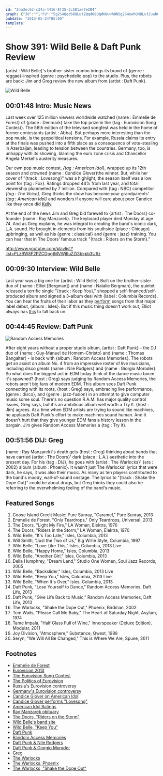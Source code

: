 ```yaml
---
id: "2aa3ec63-c34a-4416-8f25-3c581ae7e204"
graph: {"30":"","FU":"5g2S4Qqd68BLutZQqd68Qqd68uwhON5g2S4uwhONBLutZuwhON","22L":"NFdn3OGByzNFdn3mqhknNFdn3rqymbMjBzwrqymbBALpnrqymbfYNwGrqymbBJQFWrqymb","2EK":"1DXM2at5pKBHm1GOfTDMBHm1GBK116BK116OfTDMhTLxJr7BriOfTDMr7BriOfTDMhTLxJ"}
pubdate: "2013-05-24T00:00"
template: 
---
```






# Show 391: Wild Belle & Daft Punk Review

{artist : Wild Belle}'s brother-sister combo brings its brand of {genre : reggae}-inspired {genre : psychedelic pop} to the studio. Plus, the robots are back: Jim and Greg review the new album from {artist : Daft Punk}.

![Wild Belle](https://static.soundopinions.org/images/2013/wildbelle.jpg)



## 00:01:48 Intro: Music News

Last week over 125 million viewers worldwide watched {name : Emmelie de Forest} of {place : Denmark} take the top prize in the {tag : Eurovision Song Contest}. The 58th edition of the televised songfest was held in the home of former contestants {artist : Abba}. But perhaps more interesting than the pop music, is the geopolitical tensions. For example, Russia claims its entry at the finals was pushed into a fifth place as a consequence of vote-stealing in Azerbaijan, leading to tension between the countries. Germany, too, is unhappy with its showing, blaming the euro zone crisis and Chancellor Angela Merkel's austerity measures.

Our own pop music contest, *{tag : American Idol}*, wrapped up its 12th season and crowned {name : Candice Glover}the winner. But, while her cover of "{track : Lovesong}" was a highlight, the season itself was a low point for {tag : Fox}. Ratings dropped 44% from last year, and total viewership plummeted by 7 million. Compared with {tag : NBC} competitor *{tag : The Voice}*, Greg thinks the show has become your grandparents' *{tag : American Idol}* and wonders if anyone will care about poor Candice like they once did [Kelly](http://www.kellyclarkson.com/).

At the end of the news Jim and Greg bid farewell to {artist : The Doors} co-founder {name : Ray Manzarek}. The keyboard player died Monday at age 74. And as Greg explains, he was integral to creating the band's iconic dark, L.A. sound. He brought in elements from his southside {place : Chicago} upbringing, as well as his {genre : classical} and {genre : jazz} training. You can hear that in The Doors' famous track "{track : Riders on the Storm}."

http://www.youtube.com/playlist?list=PLz9W8F2PZCOpgtMVWjIIuZZi3bkpb3U6z



## 00:09:30 Interview: Wild Belle

Last year was a big one for {artist : Wild Belle}. Built on the brother-sister duo of {name : Elliot [Bergman]} and {name : Natalie Bergman}, the quintet released a terrific single "{track : Keep You}," shopped a self-financed/self-produced album and signed a 3-album deal with {label : Columbia Records}. You can hear the fruits of their labor as they [perform](http://www.youtube.com/playlist?list=PLz9W8F2PZCOpgtMVWjIIuZZi3bkpb3U6z) songs from that major label debut, {album : Isles}. But if this music thing doesn't work out, Elliot always has [this](http://www.flickr.com/photos/davidsampson/sets/72157623171397039/comments/) to fall back on.



## 00:44:45 Review: Daft Punk

![Random Access Memories](https://static.soundopinions.org/assets/391/22L0.jpg)

After eight years without a proper studio album, {artist : Daft Punk} - the DJ duo of {name : Guy-Manuel de Homem-Christo} and {name : Thomas Bangalter} - is back with {album : Random Access Memories}. The robots get an assist on album No. 4 from an impressive roster of live musicians, including disco greats {name : Nile Rodgers} and {name : Giorgio Moroder}. So what does the biggest act in EDM today think of the dance music boom it's spawned? {host : Greg} says judging by Random Access Memories, the robots aren't big fans of modern EDM. This album sees Daft Punk connecting with its roots, {host : Greg} says, embracing live performance, {genre : disco}, and {genre : jazz-fusion} in an attempt to give computer music some soul. There's no question R.A.M. has major quality control issues, Greg says, but it's an ambitious album well worth a Try It. {host : Jim} agrees. At a time when EDM artists are trying to sound like machines, he applauds Daft Punk's effort to make machines sound human. And it doesn't hurt that they give younger EDM fans a history lesson in the bargain. Jim gives Random Access Memories a {tag : Try It}.



## 00:51:56 DIJ: Greg

{name : Ray Manzarek}'s death gets {host : Greg} thinking about bands that have carried {artist : The Doors}' dark {place : L.A.} aesthetic into the present day. For his {tag : DIJ}, he goes with {artist : The Warlocks}' {era : 2002} album {album : Phoenix}. It wasn't just The Warlocks' lyrics that were dark, he says, it was also their music. As many as ten players contributed to the band's moody, wall-of-sound onstage. The lyrics to "{track : Shake the Dope Out}" could be about drugs, but Greg thinks they could also be referring to the overwhelming feeling of the band's music.



## Featured Songs

1. Goose Island Credit Music: Pure Sunray, "Caramel," Pure Sunray, 2013
2. Emmelie de Forest, "Only Teardrops," Only Teardrops, Universal, 2013
3. The Doors, "Light My Fire," LA Woman, Elektra, 1970
4. The Doors, "Riders in the Storm," LA Woman, Elektra, 1970
5. Wild Belle, "It's Too Late," Isles, Columbia, 2013
6. Will Smith, "Just the Two of Us," Big Willie Style, Columbia, 1997
7. Wild Belle, "Love Like This," Isles, Columbia, 2013 Live
8. Wild Belle, "Happy Home," Isles, Columbia, 2013
9. Wild Belle, "Another Girl," Isles, Columbia, 2013
10. Della Humphrey, "Dream Land," Studio One Women, Soul Jazz Records, 2005
11. Wild Belle, "Backslider," Isles, Columbia, 2013 Live
12. Wild Belle, "Keep You," Isles, Columbia, 2013 Live
13. Wild Belle, "When It's Over," Isles, Columbia, 2013
14. Daft Punk, "Lose Yourself to Dance," Random Access Memories, Daft Life, 2013
15. Daft Punk, "Give Life Back to Music," Random Access Memories, Daft Life, 2013
16. The Warlocks, "Shake the Dope Out," Phoenix, Birdman, 2002
17. Tom Waits, "Please Call Me Baby," The Heart of Saturday Night, Asylum, 1974
18. Tame Impala, "Half Glass Full of Wine," Innerspeaker (Deluxe Edition), Modular, 2011
19. Joy Division, "Atmosphere," Substance, Qwest, 1988
20. Seryn, "We Will All Be Changed," This is Where We Are, Spune, 2011



## Footnotes

- [Emmelie de Forest](http://www.youtube.com/watch?v=k59E7T0H-Us)
- [Eurovision 2013](http://online.wsj.com/article/SB10001424127887324787004578492951353590418.html)
- [The Eurovision Song Contest](http://www.eurovision.tv/)
- [The Politics of Eurovision](http://www.bloomberg.com/news/2013-05-22/the-politics-of-eurovision-s-bad-pop.html)
- [Russia's Eurovision controversy](http://www.bbc.co.uk/news/world-europe-22609523)
- [Germany's Eurovision controversy](http://www.reuters.com/article/2013/05/19/us-eurovision-germany-idUSBRE94I06S20130519)
- [Candice Glover on American Idol](http://www.americanidol.com/contestants/season_12/candice-glover)
- [Candice Glover performs "Lovesong"](http://www.youtube.com/watch?v=7acuT6Sydc4)
- [American Idol Ratings](http://www.hollywoodreporter.com/live-feed/tv-ratings-american-idol-finale-524576)
- [Ray Manzarek obituary](http://www.rollingstone.com/music/news/ray-manzarek-doors-keyboardist-dead-at-74-20130520)
- [The Doors, "Riders on the Storm"](http://www.youtube.com/watch?v=rYE1S6r3bkg)
- [Wild Belle's band site](http://www.wildbelle.com/%e2%80%8e)
- [Wild Belle, "Keep You"](http://www.youtube.com/watch?v=RLKOmXm6W3s)
- [Daft Punk](http://www.daftpunk.com/)
- [Random Access Memories](http://www.randomaccessmemories.com/)
- [Daft Punk & Nile Rodgers](http://www.youtube.com/watch?v=da_Yp9BOCaI)
- [Daft Punk & Giorgio Moroder](http://www.youtube.com/watch?feature=player_embedded&v=eYDvxo-M0OQ)
- [Greg](http://www.chicagotribune.com/entertainment/music/turnitup/chi-daft-punk-album-review-random-access-memories-reviewed-20130517,0,3033475.column)
- [The Warlocks](http://www.thewarlocks.com/news.php)
- [The Warlocks, Phoenix](http://www.thewarlocks.com/music.php?lRecordID=2)
- [The Warlocks, "Shake the Dope Out"](http://www.youtube.com/watch?v=AG8kb20SmcE)